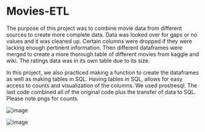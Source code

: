   # Movies-ETL
 
 
The purpose of this project was to combine movie data from different sources to create more complete data.  Data was looked over for gaps or no values and it was cleaned up.  Certain columns were dropped if they were lacking enough pertinent information.  Then different dataframes were merged to create a more thorough table of different movies from kaggle and wiki.  The ratings data was in its own table due to its size.  
 
In this project, we also practiced making a function to create the dataframes as well as making tables in SQL.  Having tables in SQL, allows for easy access to counts and visualization of the columns.  We used prostresql.  The last code combined all of the original code plus the transfer of data to SQL.  Please note pngs for counts.

![image](https://user-images.githubusercontent.com/85581208/162497189-d8dbc241-c56a-4025-bd63-d25ccf8ef879.png)



![image](https://user-images.githubusercontent.com/85581208/162497318-77c4fa67-2e4b-4d9c-8b8c-87870603ee86.png)


